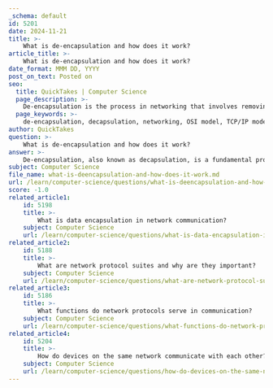 ```yaml
---
_schema: default
id: 5201
date: 2024-11-21
title: >-
    What is de-encapsulation and how does it work?
article_title: >-
    What is de-encapsulation and how does it work?
date_format: MMM DD, YYYY
post_on_text: Posted on
seo:
  title: QuickTakes | Computer Science
  page_description: >-
    De-encapsulation is the process in networking that involves removing protocol-specific headers and trailers from received data, allowing the original payload to be presented to the application layer for processing.
  page_keywords: >-
    de-encapsulation, decapsulation, networking, OSI model, TCP/IP model, data transmission, data processing, headers, trailers, data link layer, network layer, transport layer, application layer, communication protocols
author: QuickTakes
question: >-
    What is de-encapsulation and how does it work?
answer: >-
    De-encapsulation, also known as decapsulation, is a fundamental process in networking that occurs when data is received over a network. It is the reverse of data encapsulation, which involves wrapping data with protocol-specific headers and trailers for transmission. Here’s how de-encapsulation works:\n\n1. **Receiving Data**: When a packet arrives at its destination, it is received at the physical layer (Layer 1) of the OSI model or the TCP/IP model. The data is in the form of bits that represent the encapsulated information.\n\n2. **Layered Process**: The de-encapsulation process occurs as the packet moves up through the layers of the OSI or TCP/IP model. Each layer is responsible for removing its corresponding header or trailer that was added during the encapsulation process.\n\n3. **Header and Trailer Removal**: \n   - At the **Data Link Layer (Layer 2)**, the data link header and trailer are removed, which typically contain information such as the source and destination MAC addresses.\n   - At the **Network Layer (Layer 3)**, the network header is removed, which includes the source and destination IP addresses.\n   - At the **Transport Layer (Layer 4)**, the transport header is removed, which may contain information about the source and destination ports and the protocol used (e.g., TCP or UDP).\n   - This process continues until the data reaches the **Application Layer (Layer 7)**, where the original data (payload) is presented to the application.\n\n4. **Final Output**: The end result of de-encapsulation is the retrieval of the original data that was sent by the source computer. This data is now in a format that can be understood and processed by the receiving application.\n\nIn summary, de-encapsulation is a critical process that ensures data can be correctly interpreted by the receiving system, allowing for effective communication across networks. Each layer in the networking model plays a specific role in this process, systematically removing the encapsulation added during transmission.
subject: Computer Science
file_name: what-is-deencapsulation-and-how-does-it-work.md
url: /learn/computer-science/questions/what-is-deencapsulation-and-how-does-it-work
score: -1.0
related_article1:
    id: 5198
    title: >-
        What is data encapsulation in network communication?
    subject: Computer Science
    url: /learn/computer-science/questions/what-is-data-encapsulation-in-network-communication
related_article2:
    id: 5188
    title: >-
        What are network protocol suites and why are they important?
    subject: Computer Science
    url: /learn/computer-science/questions/what-are-network-protocol-suites-and-why-are-they-important
related_article3:
    id: 5186
    title: >-
        What functions do network protocols serve in communication?
    subject: Computer Science
    url: /learn/computer-science/questions/what-functions-do-network-protocols-serve-in-communication
related_article4:
    id: 5204
    title: >-
        How do devices on the same network communicate with each other?
    subject: Computer Science
    url: /learn/computer-science/questions/how-do-devices-on-the-same-network-communicate-with-each-other
---
```


&nbsp;